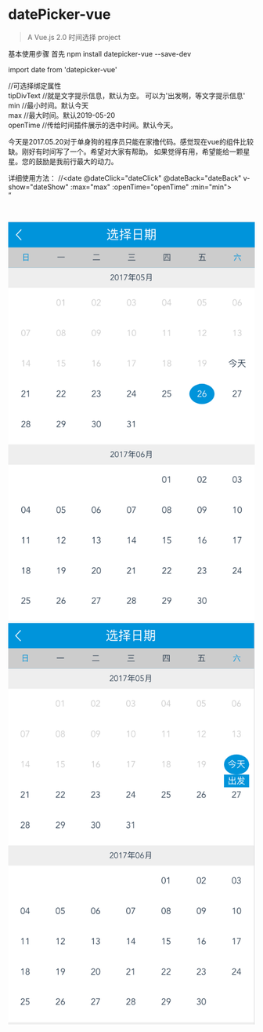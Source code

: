 # datePicker-vue

> A Vue.js 2.0  时间选择 project

基本使用步骤
首先
npm install datepicker-vue --save-dev

import date from 'datepicker-vue'

//可选择绑定属性<br/>
tipDivText  //就是文字提示信息，默认为空。 可以为'出发啊，等文字提示信息'<br/>
min         //最小时间。默认今天<br/>
max         //最大时间。默认2019-05-20<br/>
openTime    //传给时间插件展示的选中时间。默认今天。<br/>

今天是2017.05.20对于单身狗的程序员只能在家撸代码。感觉现在vue的组件比较缺。刚好有时间写了一个。希望对大家有帮助。
如果觉得有用，希望能给一颗星星。您的鼓励是我前行最大的动力。


详细使用方法：
//<date @dateClick="dateClick" @dateBack="dateBack" v-show="dateShow" :max="max" :openTime="openTime" :min="min"></date><br/>”


<script><br/>
  import date from 'datepicker-vue'<br/>
  export default {<br/>
  data () {<br/>
    return {<br/>
      dateShow:false,<br/>
      min:'2017-05-20',//最小时间  默认为当前时间  可以不绑定这个属性，但是一定不能为空。要为yyyy-mm-dd格式<br/>
      max:"2018-09-11",//最大时间  不能比当前时间小  要为yyyy-mm-dd格式<br/>
      dateTime:'',//选中的时间<br/>
    }<br/>
  },<br/>
  components:{<br/>
    date<br/>
  },<br/>
  methods:{<br/>
    dateBack(){//时间插件返回按钮事件<br/>
      this.dateShow = false;<br/>
    },<br/>
    dateClick(msg){//时间插件传给当前页面的时间事件<br/>
      this.dateShow = false;<br/>
      this.dateTime = msg;<br/>
    },<br/>
  },<br/>
  computed:{<br/>
    openTime(){//这是传给时间插件的展示时间。return的这个时间最好保存在vuex中。不然显示的都是今天<br/>
      return this.dateTime //this.$store.state.dateTime<br/>
    }<br/>
  }<br/>

}<br/>
</script><br/>


![效果图](./img/show1.png)
![效果图](./img/show2.png)

